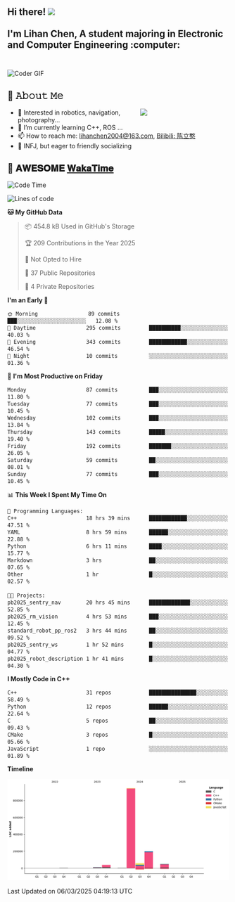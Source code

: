 <h2 align="left">
 <abc>
  <br>Hi there! <img src="https://user-images.githubusercontent.com/42378118/110234147-e3259600-7f4e-11eb-95be-0c4047144dea.gif" width="30"><br>
  <br> I'm Lihan Chen, A student majoring in Electronic and Computer Engineering :computer:<br>
  <br>
 </abc>
</h2>

<img align="center" src="https://media.giphy.com/media/SWoSkN6DxTszqIKEqv/giphy.gif" alt="Coder GIF" width="500">

## :book: 𝙰𝚋𝚘𝚞𝚝 𝙼𝚎

<img align="right" width="40%" src="https://github-readme-stats.vercel.app/api?username=LihanChen2004&show_icons=true&icon_color=CE1D2D&text_color=718096&bg_color=ffffff&hide_title=true" />

- 🌟 Interested in robotics, navigation, photography...
- 🌱 I’m currently learning C++, ROS ... 
- 📫 How to reach me: lihanchen2004@163.com, [Bilibili: 陈立憨](https://space.bilibili.com/170786212)
- 👯 INFJ, but eager to friendly socializing

## 📜 𝐀𝐖𝐄𝐒𝐎𝐌𝐄 [𝐖𝐚𝐤𝐚𝐓𝐢𝐦𝐞](https://github.com/anmol098/waka-readme-stats)

<!--START_SECTION:waka-->
![Code Time](http://img.shields.io/badge/Code%20Time-892%20hrs-blue)

![Lines of code](https://img.shields.io/badge/From%20Hello%20World%20I%27ve%20Written-1.3%20million%20lines%20of%20code-blue)

**🐱 My GitHub Data** 

> 📦 454.8 kB Used in GitHub's Storage 
 > 
> 🏆 209 Contributions in the Year 2025
 > 
> 🚫 Not Opted to Hire
 > 
> 📜 37 Public Repositories 
 > 
> 🔑 4 Private Repositories 
 > 
**I'm an Early 🐤** 

```text
🌞 Morning                89 commits          ███░░░░░░░░░░░░░░░░░░░░░░   12.08 % 
🌆 Daytime                295 commits         ██████████░░░░░░░░░░░░░░░   40.03 % 
🌃 Evening                343 commits         ████████████░░░░░░░░░░░░░   46.54 % 
🌙 Night                  10 commits          ░░░░░░░░░░░░░░░░░░░░░░░░░   01.36 % 
```
📅 **I'm Most Productive on Friday** 

```text
Monday                   87 commits          ███░░░░░░░░░░░░░░░░░░░░░░   11.80 % 
Tuesday                  77 commits          ███░░░░░░░░░░░░░░░░░░░░░░   10.45 % 
Wednesday                102 commits         ███░░░░░░░░░░░░░░░░░░░░░░   13.84 % 
Thursday                 143 commits         █████░░░░░░░░░░░░░░░░░░░░   19.40 % 
Friday                   192 commits         ███████░░░░░░░░░░░░░░░░░░   26.05 % 
Saturday                 59 commits          ██░░░░░░░░░░░░░░░░░░░░░░░   08.01 % 
Sunday                   77 commits          ███░░░░░░░░░░░░░░░░░░░░░░   10.45 % 
```


📊 **This Week I Spent My Time On** 

```text
💬 Programming Languages: 
C++                      18 hrs 39 mins      ████████████░░░░░░░░░░░░░   47.51 % 
YAML                     8 hrs 59 mins       ██████░░░░░░░░░░░░░░░░░░░   22.88 % 
Python                   6 hrs 11 mins       ████░░░░░░░░░░░░░░░░░░░░░   15.77 % 
Markdown                 3 hrs               ██░░░░░░░░░░░░░░░░░░░░░░░   07.65 % 
Other                    1 hr                █░░░░░░░░░░░░░░░░░░░░░░░░   02.57 % 

🐱‍💻 Projects: 
pb2025_sentry_nav        20 hrs 45 mins      █████████████░░░░░░░░░░░░   52.85 % 
pb2025_rm_vision         4 hrs 53 mins       ███░░░░░░░░░░░░░░░░░░░░░░   12.45 % 
standard_robot_pp_ros2   3 hrs 44 mins       ██░░░░░░░░░░░░░░░░░░░░░░░   09.52 % 
pb2025_sentry_ws         1 hr 52 mins        █░░░░░░░░░░░░░░░░░░░░░░░░   04.77 % 
pb2025_robot_description 1 hr 41 mins        █░░░░░░░░░░░░░░░░░░░░░░░░   04.30 % 
```

**I Mostly Code in C++** 

```text
C++                      31 repos            ███████████████░░░░░░░░░░   58.49 % 
Python                   12 repos            ██████░░░░░░░░░░░░░░░░░░░   22.64 % 
C                        5 repos             ██░░░░░░░░░░░░░░░░░░░░░░░   09.43 % 
CMake                    3 repos             █░░░░░░░░░░░░░░░░░░░░░░░░   05.66 % 
JavaScript               1 repo              ░░░░░░░░░░░░░░░░░░░░░░░░░   01.89 % 
```



**Timeline**

![Lines of Code chart](https://raw.githubusercontent.com/LihanChen2004/LihanChen2004/main/assets/bar_graph.png)


 Last Updated on 06/03/2025 04:19:13 UTC
<!--END_SECTION:waka-->

<!--
**LihanChen2004/LihanChen2004** is a ✨ _special_ ✨ repository because its `README.md` (this file) appears on your GitHub profile.

Here are some ideas to get you started:

- 🔭 I’m currently working on ...
- 🌱 I’m currently learning ...
- 👯 I’m looking to collaborate on ...
- 🤔 I’m looking for help with ...
- 💬 Ask me about ...
- 📫 How to reach me: ...
- 😄 Pronouns: ...
- ⚡ Fun fact: ...
-->
